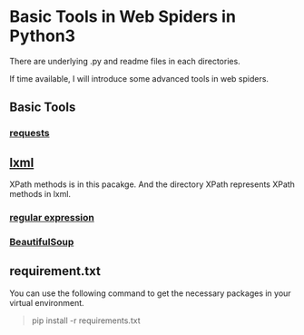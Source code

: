 # Basic Tools in Web Spiders in Python3
There are underlying .py and readme files in each directories. 

If time available, I will introduce some advanced tools in web spiders.
## Basic Tools
### [requests](https://pypi.org/project/requests/)

## [lxml](https://pypi.org/project/lxml/)

XPath methods is in this pacakge. And the directory XPath represents XPath methods in lxml.
### [regular expression](https://docs.python.org/zh-cn/3/library/re.html#module-re)
### [BeautifulSoup](https://pypi.org/project/beautifulsoup4/)
## requirement.txt
You can use the following command to get the necessary packages in your virtual environment.
>pip install -r requirements.txt
